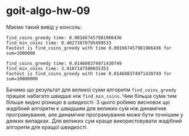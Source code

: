 # goit-algo-hw-09

Маємо такий вивід у консоль:

```shell
find_coins_greedy time: 0.001667457981966436
find_min_coins time: 0.40273870795499533
Fastest is find_coins_greedy with time 0.001667457981966436 for sum=1000000

find_coins_greedy time: 0.014608374971430749
find_min_coins time: 3.9107147500035353
Fastest is find_coins_greedy with time 0.014608374971430749 for sum=10000000
```

Бачимо що результат для великої суми алгоритм `find_coins_greedy` працює набагато швидше ніж `find_min_coins`. Чим більша сума тим більше видно різницю в швидкості. З цього робимо висновок що жадібний алгоритм є швидшим для великих сум ніж динамічне програмування, але динамічне програмування може бути точнішим у деяких випадках. Для великих сум краще використовувати жадібний алгоритм для кращої швидкості.
